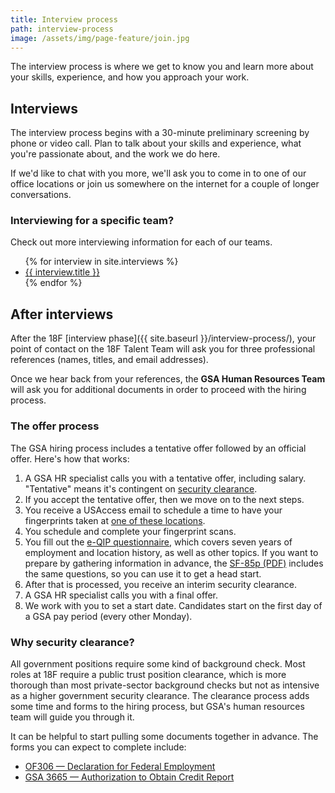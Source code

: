 ```yaml
---
title: Interview process
path: interview-process
image: /assets/img/page-feature/join.jpg
---
```

The interview process is where we get to know you and learn more about your skills, experience, and how you approach your work.

## Interviews

The interview process begins with a 30-minute preliminary screening by phone or video call. Plan to talk about your skills and experience, what you're passionate about, and the work we do here.

If we'd like to chat with you more, we'll ask you to come in to one of our office locations or join us somewhere on the internet for a couple of longer conversations.

### Interviewing for a specific team?

Check out more interviewing information for each of our teams. 

<ul>
    {% for interview in site.interviews %}
        <li><a href="{{site.baseurl}}{{ interview.url }}">{{ interview.title }}</a></li>
    {% endfor %}
</ul>

## After interviews

After the 18F [interview phase]({{ site.baseurl }}/interview-process/), your point of contact on the 18F Talent Team will ask you for three professional references (names, titles, and email addresses).

Once we hear back from your references, the **GSA Human Resources Team** will ask you for additional documents in order to proceed with the hiring process.

### The offer process

The GSA hiring process includes a tentative offer followed by an official offer. Here's how that works:

1. A GSA HR specialist calls you with a tentative offer, including salary. "Tentative" means it's contingent on [security clearance](#why-security-clearance).
2. If you accept the tentative offer, then we move on to the next steps.
3. You receive a USAccess email to schedule a time to have your fingerprints taken at [one of these locations](http://www.fedidcard.gov/centerlocator.aspx).
4. You schedule and complete your fingerprint scans.
5. You fill out the [e-QIP questionnaire](https://www.opm.gov/investigations/e-qip-application/), which covers seven years of employment and location history, as well as other topics. If you want to prepare by gathering information in advance, the [SF-85p (PDF)](https://www.opm.gov/forms/pdf_fill/sf85p.pdf) includes the same questions, so you can use it to get a head start.
6. After that is processed, you receive an interim security clearance.
6. A GSA HR specialist calls you with a final offer.
7. We work with you to set a start date. Candidates start on the first day of a GSA pay period (every other Monday).

### Why security clearance?

All government positions require some kind of background check. Most roles at 18F require a public trust position clearance, which is more thorough than most private-sector background checks but not as intensive as a higher government security clearance. The clearance process adds some time and forms to the hiring process, but GSA's human resources team will guide you through it.

It can be helpful to start pulling some documents together in advance. The forms you can expect to complete include:

- [OF306 — Declaration for Federal Employment](https://www.opm.gov/Forms/pdf_fill/of0306.pdf)
- [GSA 3665 — Authorization to Obtain Credit Report](http://www.gsa.gov/portal/getFormFormatPortalData.action?mediaId=29769)
